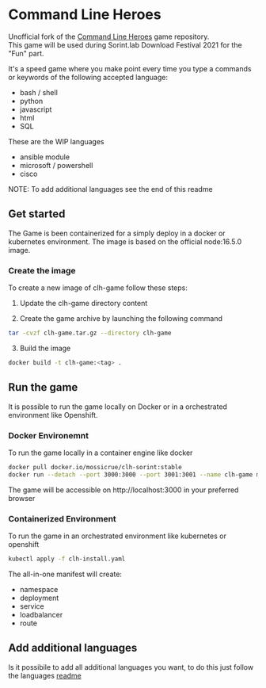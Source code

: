 # Command Line Heroes

Unofficial fork of the [Command Line Heroes](https://github.com/CommandLineHeroes/clh-bash) game repository.  
This game will be used during Sorint.lab Download Festival 2021 for the "Fun" part.

It's a speed game where you make point every time you type a commands or keywords of the following accepted language:
- bash / shell
- python
- javascript
- html
- SQL

These are the WIP languages
- ansible module
- microsoft / powershell
- cisco

NOTE: To add additional languages see the end of this readme

## Get started

The Game is been containerized for a simply deploy in a docker or kubernetes environment.
The image is based on the official node:16.5.0 image.

### Create the image

To create a new image of clh-game follow these steps:

1. Update the clh-game directory content

2. Create the game archive by launching the following command

```bash
tar -cvzf clh-game.tar.gz --directory clh-game
```

3. Build the image

```bash
docker build -t clh-game:<tag> .
```

## Run the game

It is possible to run the game locally on Docker or in a orchestrated environment like Openshift.

### Docker Environemnt

To run the game locally in a container engine like docker

```bash
docker pull docker.io/mossicrue/clh-sorint:stable
docker run --detach --port 3000:3000 --port 3001:3001 --name clh-game mossicrue/clh-sorint:stable
```

The game will be accessible on http://localhost:3000 in your preferred browser

### Containerized Environment

To run the game in an orchestrated environment like kubernetes or openshift

```bash
kubectl apply -f clh-install.yaml
```

The all-in-one manifest will create:
- namespace
- deployment
- service
- loadbalancer
- route

## Add additional languages

Is it possibile to add all additional languages you want, to do this just follow the languages [readme](clh-game/assets/cmds/README.md)